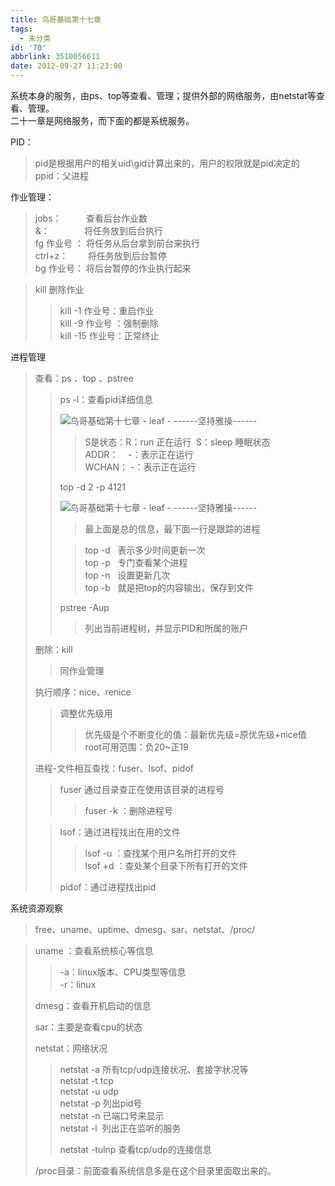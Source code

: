 ```yaml
---
title: 鸟哥基础第十七章
tags:
  - 未分类
id: '70'
abbrlink: 3510056611
date: 2012-09-27 11:23:00
---
```


  
系统本身的服务，由ps、top等查看、管理；提供外部的网络服务，由netstat等查看、管理。  
二十一章是网络服务，而下面的都是系统服务。  
  
  
PID：  

> pid是根据用户的相关uid\\gid计算出来的，用户的权限就是pid决定的  
> ppid：父进程  

  
作业管理：  

> jobs：          查看后台作业数  
> &：              将任务放到后台执行  
> fg 作业号 ： 将任务从后台拿到前台来执行  
> ctrl+z：        将任务放到后台暂停  
> bg 作业号： 将后台暂停的作业执行起来  
>   

> kill 删除作业  
> 
> > kill -1 作业号：重启作业  
> > kill -9 作业号 ：强制删除  
> > kill -15 作业号：正常终止  
> 
>   
>   

进程管理  

> 查看：ps 、top 、pstree  
> 
> > ps -l：查看pid详细信息  
> > 
> > ![鸟哥基础第十七章 - leaf - ------坚持雅操------](http://img5.ph.126.net/rrKT1xL6p3Ho7EDM9aDaBA==/1591178043362340965.jpg "鸟哥基础第十七章 - leaf - ------坚持雅操------")
> > 
> > > S是状态：R：run 正在运行  S：sleep 睡眠状态  
> > > ADDR：    -：表示正在运行  
> > > WCHAN： -：表示正在运行  
> > 
> >   
> > top -d 2 -p 4121  
> > 
> > ![鸟哥基础第十七章 - leaf - ------坚持雅操------](http://img2.ph.126.net/pCEoPAZcCc3t6Zsa5DByDg==/2655153455329455852.jpg "鸟哥基础第十七章 - leaf - ------坚持雅操------")
> > 
> > > 最上面是总的信息，最下面一行是跟踪的进程  
> > 
> > > top -d   表示多少时间更新一次  
> > > top -p   专门查看某个进程  
> > > top -n   设置更新几次  
> > > top -b   就是把top的内容输出，保存到文件  
> > 
> >   
> > pstree -Aup  
> > 
> > > 列出当前进程树，并显示PID和所属的账户  
> > 
> >   
> 
> 删除：kill    
> 
> > 同作业管理  
> 
>   
> 执行顺序：nice、renice  
> 
> > 调整优先级用  
> > 
> > > 优先级是个不断变化的值：最新优先级=原优先级+nice值  
> > > root可用范围：负20~正19  
> > 
> >   
> 
> 进程-文件相互查找：fuser、lsof、pidof  
> 
> > fuser 通过目录查正在使用该目录的进程号  
> > 
> > > fuser -k ：删除进程号  
> > 
> >   
> 
> > lsof：通过进程找出在用的文件  
> > 
> > > lsof -u ：查找某个用户名所打开的文件  
> > > lsof +d ：查处某个目录下所有打开的文件  
> > >   
> > 
> > pidof：通过进程找出pid  
> 
>   

系统资源观察  

> free、uname、uptime、dmesg、sar、netstat、/proc/  
>   

> uname ：查看系统核心等信息  
> 
> > \-a：linux版本、CPU类型等信息  
> > \-r：linux  
> >   
> 
> dmesg：查看开机启动的信息  
>   
> sar：主要是查看cpu的状态  
>   
> netstat：网络状况  
> 
> > netstat -a 所有tcp/udp连接状况、套接字状况等  
> > netstat -t tcp  
> > netstat -u udp  
> > netstat -p 列出pid号  
> > netstat -n 已端口号来显示  
> > netstat -l  列出正在监听的服务  
> >   
> > netstat -tulnp 查看tcp/udp的连接信息  
> 
> >   
> 
> /proc目录：前面查看系统信息多是在这个目录里面取出来的。